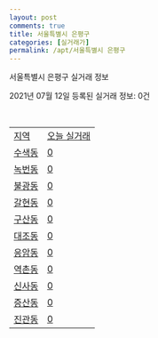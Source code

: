 ```yaml
---
layout: post
comments: true
title: 서울특별시 은평구
categories: [실거래가]
permalink: /apt/서울특별시 은평구
---
```


서울특별시 은평구 실거래 정보

2021년 07월 12일 등록된 실거래 정보: 0건

<script type="text/javascript">
  google.charts.load('current', {'packages':['corechart']});
  google.charts.setOnLoadCallback(drawChart);

  function drawChart() {
    var data = google.visualization.arrayToDataTable([['거래일', '매매', '전월세', '전매'], ['20-07', 203, 494, 4], ['20-08', 196, 543, 4], ['20-09', 154, 585, 1], ['20-10', 186, 418, 2], ['20-11', 230, 411, 11], ['20-12', 258, 412, 22], ['21-01', 199, 576, 10], ['21-02', 137, 591, 5], ['21-03', 145, 467, 4], ['21-04', 137, 385, 2], ['21-05', 166, 327, 5], ['21-06', 113, 322, 7], ['21-07', 11, 83, 0]]);

    var options = {
      title: '최근 1년간 유형별 거래량 추이',
      legend: { position: 'bottom' }
    };

    var chart = new google.visualization.LineChart(document.getElementById('columnchart_material'));
    chart.draw(data, (options));
  }
</script>

<div id="columnchart_material" style="width: 95%; margin-left: -35px"></div>
<br>
<table class="sortable">
  <tr>
    <td><a href="#">지역</a></td>
    <td><a href="#">오늘 실거래</a></td>
  </tr>

  
  <tr class="item">
    <td><a href="서울특별시 은평구 수색동">수색동</a></td>
    <td><a href="서울특별시 은평구 수색동">0</a></td>
  </tr>
    

  <tr class="item">
    <td><a href="서울특별시 은평구 녹번동">녹번동</a></td>
    <td><a href="서울특별시 은평구 녹번동">0</a></td>
  </tr>
    

  <tr class="item">
    <td><a href="서울특별시 은평구 불광동">불광동</a></td>
    <td><a href="서울특별시 은평구 불광동">0</a></td>
  </tr>
    

  <tr class="item">
    <td><a href="서울특별시 은평구 갈현동">갈현동</a></td>
    <td><a href="서울특별시 은평구 갈현동">0</a></td>
  </tr>
    

  <tr class="item">
    <td><a href="서울특별시 은평구 구산동">구산동</a></td>
    <td><a href="서울특별시 은평구 구산동">0</a></td>
  </tr>
    

  <tr class="item">
    <td><a href="서울특별시 은평구 대조동">대조동</a></td>
    <td><a href="서울특별시 은평구 대조동">0</a></td>
  </tr>
    

  <tr class="item">
    <td><a href="서울특별시 은평구 응암동">응암동</a></td>
    <td><a href="서울특별시 은평구 응암동">0</a></td>
  </tr>
    

  <tr class="item">
    <td><a href="서울특별시 은평구 역촌동">역촌동</a></td>
    <td><a href="서울특별시 은평구 역촌동">0</a></td>
  </tr>
    

  <tr class="item">
    <td><a href="서울특별시 은평구 신사동">신사동</a></td>
    <td><a href="서울특별시 은평구 신사동">0</a></td>
  </tr>
    

  <tr class="item">
    <td><a href="서울특별시 은평구 증산동">증산동</a></td>
    <td><a href="서울특별시 은평구 증산동">0</a></td>
  </tr>
    

  <tr class="item">
    <td><a href="서울특별시 은평구 진관동">진관동</a></td>
    <td><a href="서울특별시 은평구 진관동">0</a></td>
  </tr>
    


</table>


    